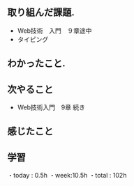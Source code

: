## 取り組んだ課題. 
+ Web技術　入門　９章途中
+ タイピング
## わかったこと.
 
 ## 次やること 　
+ Web技術入門　9章  続き　　            
## 感じたこと

## 学習
・today : 0.5h 
・week:10.5h
・total : 102h